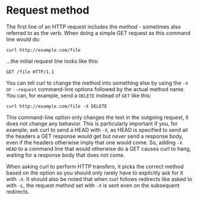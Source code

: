# Request method

The first line of an HTTP request includes the *method* - sometimes also
referred to as the verb. When doing a simple GET request as this command line
would do:

    curl http://example.com/file

…the initial request line looks like this:

    GET /file HTTP/1.1

You can tell curl to change the method into something else by using the `-X`
or `--request` command-line options followed by the actual method name. You
can, for example, send a `DELETE` instead of `GET` like this:

    curl http://example.com/file -X DELETE

This command-line option only changes the text in the outgoing request, it
does not change any behavior. This is particularly important if you, for
example, ask curl to send a HEAD with `-X`, as HEAD is specified to send all
the headers a GET response would get but *never* send a response body, even if
the headers otherwise imply that one would come. So, adding `-X HEAD` to a
command line that would otherwise do a GET causes curl to hang, waiting for a
response body that does not come.

When asking curl to perform HTTP transfers, it picks the correct method based
on the option so you should only rarely have to explicitly ask for it with
`-X`. It should also be noted that when curl follows redirects like asked to
with `-L`, the request method set with `-X` is sent even on the subsequent
redirects.

